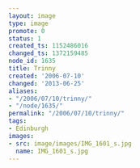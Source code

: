 ```yaml
---
layout: image
type: image
promote: 0
status: 1
created_ts: 1152486016
changed_ts: 1372159485
node_id: 1635
title: Trinny
created: '2006-07-10'
changed: '2013-06-25'
aliases:
- "/2006/07/10/trinny/"
- "/node/1635/"
permalink: "/2006/07/10/trinny/"
tags:
- Edinburgh
images:
- src: image/images/IMG_1601_s.jpg
  name: IMG_1601_s.jpg
---
```


